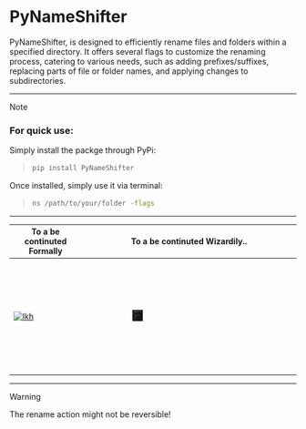 
# PyNameShifter

PyNameShifter, is designed to efficiently rename files and folders within a specified directory. It offers several flags to customize the renaming process, catering to various needs, such as adding prefixes/suffixes, replacing parts of file or folder names, and applying changes to subdirectories.

---

> [!NOTE]
> ### For quick use:
> Simply install the packge through PyPi:
> >```bash
> > pip install PyNameShifter
> >```
> >
> Once installed, simply use it via terminal:
> > ``` bash
> > ns /path/to/your/folder -flags
> > ```
> > 

___

| To a be continuted Formally | To a be continuted Wizardily.. |
| -------- | -------- |
| [![lkh]("./ReadMeS/assets/image-1.png")]("./ReadMeS/Classic-README.md") | <img src="./ReadMeS/assets/image-2.png" style="max-width: 50%; height: auto;scale: 0.1"> | 


---

> [!WARNING]
> The rename action might not be reversible!
